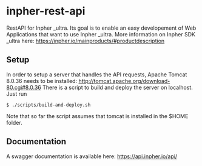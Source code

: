 # inpher-rest-api
RestAPI for Inpher _ultra. Its goal is to enable an easy developement of Web Applications that want to use Inpher _ultra.
More information on Inpher SDK _ultra here: https://inpher.io/mainproducts/#productdescription

## Setup
In order to setup a server that handles the API requests, Apache Tomcat 8.0.36 needs to be installed: http://tomcat.apache.org/download-80.cgi#8.0.36
There is a script to build and deploy the server on localhost. Just run
```
$ ./scripts/build-and-deploy.sh
```
Note that so far the script assumes that tomcat is installed in the $HOME folder.

## Documentation
A swagger documentation is available here: https://api.inpher.io/api/
